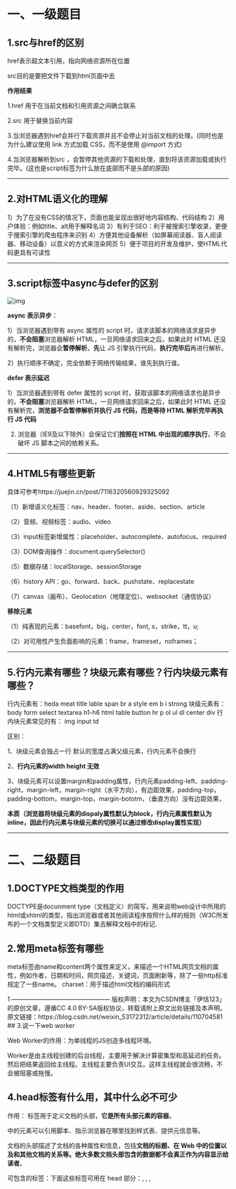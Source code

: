 # 一、一级题目

## 1.src与href的区别

href表示超文本引用，指向网络资源所在位置

src目的是要把文件下载到html页面中去       

**作用结果**

1.href 用于在当前文档和引用资源之间确立联系

2.src 用于替换当前内容

3.当浏览器遇到href会并行下载资源并且不会停止对当前文档的处理。(同时也是为什么建议使用 link 方式加载 CSS，而不是使用 @import 方式)

4.当浏览器解析到src ，会暂停其他资源的下载和处理，直到将该资源加载或执行完毕。(这也是script标签为什么放在底部而不是头部的原因)

<hr>

## 2.对HTML语义化的理解

1）为了在没有CSS的情况下，页面也能呈现出很好地内容结构、代码结构
2）用户体验：例如title、alt用于解释名词
3）有利于SEO：利于被搜索引擎收录，更便于搜索引擎的爬虫程序来识别
4）方便其他设备解析（如屏幕阅读器、盲人阅读器、移动设备）以意义的方式来渲染网页
5）便于项目的开发及维护，使HTML代码更具有可读性

<hr>

## 3.script标签中async与defer的区别

![img](HTML.assets/v2-7d7b47e90e160680b868a36bb2f08bb7_720w.jpg)

**async 表示异步**：

1）当浏览器遇到带有 async 属性的 script 时，请求该脚本的网络请求是异步的，**不会阻塞**浏览器解析 HTML，一旦网络请求回来之后，如果此时 HTML 还没有解析完，浏览器会**暂停解析**，**先**让 JS 引擎执行代码，**执行完毕后**再进行解析。

2）执行顺序不确定，完全依赖于网络传输结果，谁先到执行谁。

**defer 表示延迟**

1）当浏览器遇到带有 defer 属性的 script 时，获取该脚本的网络请求也是异步的，**不会阻塞**浏览器解析 HTML，一旦网络请求回来之后，如果此时 HTML 还没有解析完，**浏览器不会暂停解析并执行 JS 代码，而是等待 HTML 解析完毕再执行 JS 代码**

2)  浏览器（IE9及以下除外）会保证它们**按照在 HTML 中出现的顺序执行**，不会破坏 JS 脚本之间的依赖关系。

<hr>

## 4.HTML5有哪些更新

具体可参考https://juejin.cn/post/7116320560929325092

（1）新增语义化标签：nav、header、footer、aside、section、article

（2）音频、视频标签：audio、video

（3）input标签新增属性：placeholder、autocomplete、autofocus、required

（3）DOM查询操作：document.querySelector()

（5）数据存储：localStorage、sessionStorage

（6）history API：go、forward、back、pushstate、replacestate

（7）canvas（画布）、Geolocation（地理定位）、websocket（通信协议）

**移除元素**

（1）纯表现的元素：basefont，big，center，font, s，strike，tt，u;

（2）对可用性产生负面影响的元素：frame，frameset，noframes；

<hr>

## 5.行内元素有哪些？块级元素有哪些？行内块级元素有哪些？

行内元素有：heda meat title lable span br a style em b i strong
块级元素有：body form select textarea h1-h6 html table button hr p ol ul dl center div
行内块元素常见的有： img input td

区别：

1、块级元素会独占一行 默认的宽度占满父级元素，行内元素不会换行

2、**行内元素的width height 无效**

3、块级元素可以设置margin和padding属性，行内元素padding-left、padding-right，margin-left，margin-right（水平方向），有边距效果，padding-top，padding-bottom，margin-top，margin-bototm，（垂直方向）没有边距效果，

**本质（浏览器将块级元素的dispaly属性默认为block，行内元素属性默认为inline，因此行内元素与块级元素的切换可以通过修改display属性实现）**

<hr>

# 二、二级题目

## 1.DOCTYPE文档类型的作用

DOCTYPE是docunment type（文档定义）的简写，用来说明web设计中所用的html或xhtml的类型，指出浏览器或者其他阅读程序按照什么样的规则（W3C所发布的一个文档类型定义即DTD）集去解释文档中的标记.

## 2.常用meta标签有哪些

meta标签由name和content两个属性来定义，来描述一个HTML网页文档的属性，例如作者，日期和时间，网页描述，关键词，页面刷新等，除了一些http标准规定了一些name。
charset：用于描述html文档的编码形式

<!-- 页面标题<title>标签(head 头部必须) -->

<title>your title</title>
<!-- 页面关键词 keywords -->
<meta name="keywords" content="your keywords">
<!-- 页面描述内容 description -->
<meta name="description" content="your description">
<!-- 定义网页作者 author -->
<meta name="author" content="author,email address">
<!-- 定义网页搜索引擎索引方式，robotterms 是一组使用英文逗号「,」分割的值，通常有如下几种取值：none，noindex，nofollow，all，index和follow。 -->
<meta name="robots" content="index,follow">
1
————————————————
版权声明：本文为CSDN博主「伊恬123」的原创文章，遵循CC 4.0 BY-SA版权协议，转载请附上原文出处链接及本声明。
原文链接：https://blog.csdn.net/weixin_53172312/article/details/110704581
## 3.说一下web worker

Web Worker的作用：为单线程的JS创造多线程环境。

Worker是由主线程创建的后台线程，主要用于解决计算密集型和高延迟的任务。然后把结果返回给主线程。主线程主要负责UI交互。这样主线程就会很流畅，不会被阻塞或拖慢。

## 4.head标签有什么用，其中什么必不可少

作用：<head> 标签用于定义文档的头部，**它是所有头部元素的容器**。

<head> 中的元素可以引用脚本、指示浏览器在哪里找到样式表、提供元信息等。

文档的头部描述了文档的各种属性和信息，包括**文档的标题、在 Web 中的位置以及和其他文档的关系等。绝大多数文档头部包含的数据都不会真正作为内容显示给读者**。

可包含的标签：下面这些标签可用在 head 部分：<base>, <link>, <meta>, <script>, <style>, <title>。 其中**只有title是必须的**

## 5.canvas和svg的区别

Canvas 主要是用笔刷来绘制 2D 图形的。
SVG 主要是用标签来绘制不规则矢量图的。
相同点：都是主要用来画 2D 图形的。
不同点：Canvas 画的是位图，SVG 画的是矢量图。
不同点：SVG 节点过多时渲染慢，Canvas 性能更好一点，但写起来更复杂。
不同点：SVG 支持分层和事件，Canvas 不支持，但是可以用库实现。

## 6.title和h1，b和strong ，i和em的区别

1. title与h1的区别

定义：

        title：概括了网站信息，可以告诉搜索引擎或者用户这个网站的内容主题是什么
    
        h1：文章主题内容，告诉蜘蛛我们的网站内容最主要是什么

区别：

        title：显示在网页标题上； h1：显示在网页内容上
    
        title比h1更重要（SEO的角度）

场景：

        网站的logo都是用h1标签包裹的

2. b与strong的区别

定义：

        b：实体标签，是用来给文字加粗的
    
        strong：逻辑标签，用来加强字符语气的（盲人阅读器中）

区别：

        b：只有加粗的样式，没有实际的含义
    
        strong：表示标签内字符比较重要，用以强调的

为了符合CSS3的规范，b尽量少用，改用strong

3. i与em的区别

定义：

        i：实体标签，用来做文字倾斜的
    
        em：逻辑标签，用来强调文字内容的

区别：

        i：只是一个倾斜标签，没有实际含义
    
        em：表示标签内字符重要，用以强调的

场景：

        i：更多用在字体图标
    
        em：术语上（医药、生物）
------------------------------------------------

